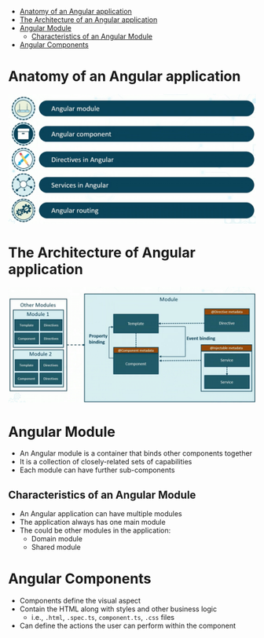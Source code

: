 <!-- markdownlint-disable MD041-->

- [Anatomy of an Angular application](#anatomy-of-an-angular-application)
- [The Architecture of an Angular application](#the-architecture-of-angular-application)
- [Angular Module](#angular-module)
  - [Characteristics of an Angular Module](#characteristics-of-an-angular-module)
- [Angular Components](#angular-components)

# Anatomy of an Angular application

![Anatomy of an Angular Application](img/anatomy-of-an-angular-app.png)

# The Architecture of Angular application

![Architecture of an Angular application](img/architecture.png)

# Angular Module

- An Angular module is a container that binds other components together
- It is a collection of closely-related sets of capabilities
- Each module can have further sub-components

## Characteristics of an Angular Module

- An Angular application can have multiple modules
- The application always has one main module
- The could be other modules in the application:
  - Domain module
  - Shared module

# Angular Components

- Components define the visual aspect
- Contain the HTML along with styles and other business logic
  - i.e., `.html`, `.spec.ts`, `component.ts`, `.css` files
- Can define the actions the user can perform within the component
